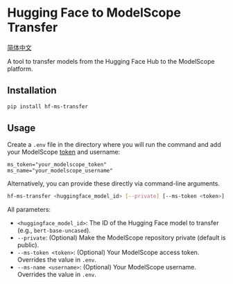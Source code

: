 # Hugging Face to ModelScope Transfer

[简体中文](README_CN.md)

A tool to transfer models from the Hugging Face Hub to the ModelScope platform.

## Installation

```bash
pip install hf-ms-transfer
```

## Usage

Create a `.env` file in the directory where you will run the command and add your ModelScope [token](https://www.modelscope.cn/my/myaccesstoken) and username:
```
ms_token="your_modelscope_token"
ms_name="your_modelscope_username"
```

Alternatively, you can provide these directly via command-line arguments.
```bash
hf-ms-transfer <huggingface_model_id> [--private] [--ms-token <token>] [--ms-name <username>]
```

All parameters:
*   `<huggingface_model_id>`: The ID of the Hugging Face model to transfer (e.g., `bert-base-uncased`).
*   `--private`: (Optional) Make the ModelScope repository private (default is public).
*   `--ms-token <token>`: (Optional) Your ModelScope access token. Overrides the value in `.env`.
*   `--ms-name <username>`: (Optional) Your ModelScope username. Overrides the value in `.env`.
